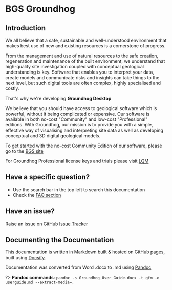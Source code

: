 # BGS Groundhog

## Introduction

We all believe that a safe, sustainable and well-understood environment
that makes best use of new and existing resources is a cornerstone of
progress.

From the management and use of natural resources to the safe creation,
regeneration and maintenance of the built environment, we understand
that high-quality site investigation coupled with conceptual geological
understanding is key. Software that enables you to interpret your data,
create models and communicate risks and insights can take things to the
next level, but such digital tools are often complex, highly specialised
and costly.

That\'s why we\'re developing **Groundhog Desktop**

We believe that you should have access to geological software which is
powerful, without it being complicated or expensive. Our software is
available in both no-cost \"Community\" and low-cost \"Professional\"
editions. With Groundhog, our mission is to provide you with a simple,
effective way of visualising and interpreting site data as well as
developing conceptual and 3D digital geological models.

To get started with the no-cost Community Edition of our software,
please go to the [BGS site](https://www.bgs.ac.uk/groundhog)

For Groundhog Professional license keys and trials please visit [LQM](https://www.lqm.co.uk/csm)


## Have a specific question?

* Use the search bar in the top left to search this documentation
* Check the [FAQ section](other/faq)

## Have an issue?

Raise an issue on GitHub [Issue Tracker](https://github.com/BritishGeologicalSurvey/Groundhog/issues) 


## Documenting the Documentation

This documentation is written in Markdown built & hosted on GitHub
pages, built using [Docsify](https://docsify.js.org).

Documentation was converted from Word .docx to .md using [Pandoc](https://pandoc.org/)

?> **Pandoc commands**: 
    ```
    pandoc -s Groundhog_User_Guide.docx -t gfm -o userguide.md --extract-media=.
    ```





